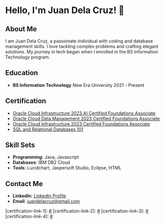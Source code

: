 # Hello, I'm Juan Dela Cruz! 👋

## About Me

I am Juan Dela Cruz, a passionate individual with coding and database management skills. I love tackling complex problems and crafting elegant solutions. My journey in tech began when I enrolled in the BS Information Technology program.

## Education

- **BS Information Technology**
  New Era University
  2021 - Present

## Certification

- [Oracle Cloud Infrastructure 2023 AI Certified Foundations Associate](certification-link-1)
- [Oracle Cloud Data Management 2023 Certified Foundations Associate](certification-link-2)
- [Oracle Cloud Infrastructure 2023 Certified Foundations Associate](certification-link-3)
- [SQL and Relational Databases 101](certification-link-4)

## Skill Sets

- **Programming**: Java, Javascript
- **Databases**: IBM DB2 Cloud
- **Tools**: Lucidchart, Jaspersoft Studio, Eclipse, HTML

## Contact Me

- **LinkedIn**: [LinkedIn Profile](linkedin-link)
- **Email**: juandelacruz@gmail.com

[certification-link-1]: [#](https://catalog-education.oracle.com/pls/certview/sharebadge?id=8F28AE783CC11F49D185189960BC53732428E6947AEA75A949448E4C209CCF6C)  <!-- Insert actual hyperlink for Oracle Cloud AI Certified Foundations Associate -->
[certification-link-2]: [#](https://catalog-education.oracle.com/pls/certview/sharebadge?id=A429E369637EC8A2756DB29AB8A8F2DC3E46512A607E3740DC1F0F2C23170525)  <!-- Insert actual hyperlink for Oracle Cloud Data Management Certified Foundations Associate -->
[certification-link-3]: [#](https://catalog-education.oracle.com/pls/certview/sharebadge?id=005DBE544AF65FCA5FFEC7EE5D9B6AFA010870CC341A01DBFC1873577AE7C7EF)  <!-- Insert actual hyperlink for Oracle Cloud Infrastructure Certified Foundations Associate -->
[certification-link-4]: [#](https://courses.cognitiveclass.ai/certificates/2ff0fd300e0444feabdca9688d236a15)  <!-- Insert actual hyperlink for SQL and Relational Databases 101 -->
